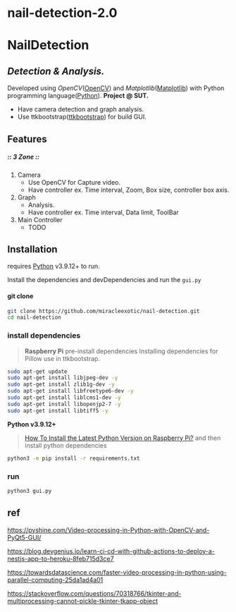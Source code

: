 # nail-detection-2.0

# NailDetection
## _Detection & Analysis._

Developed using _OpenCV_([OpenCV](https://opencv.org/)) and _Matplotlib_([Matplotlib](https://matplotlib.org/)) with Python programming language([Python](https://www.python.org/)). 
**Project @ SUT.**

- Have camera detection and graph analysis.
- Use ttkbootstrap([ttkbootstrap](bootstrap.readthedocs.io/)) for build GUI.

## Features

##### _:: 3 Zone ::_
1. Camera
    - Use OpenCV for Capture video.
    - Have controller ex. Time interval, Zoom, Box size, controller box axis.
2. Graph
    - Analysis.
    - Have controller ex. Time interval, Data limit, ToolBar
3. Main Controller
    - TODO

## Installation

requires [Python](https://www.python.org/) v3.9.12+ to run.

Install the dependencies and devDependencies and run the `gui.py`

#### git clone
```sh
git clone https://github.com/miracleexotic/nail-detection.git
cd nail-detection
```

### install dependencies
>**Raspberry Pi** pre-install dependencies
> Installing dependencies for Pillow use in ttkbootstrap.
```sh
sudo apt-get update
sudo apt-get install libjpeg-dev -y
sudo apt-get install zlib1g-dev -y
sudo apt-get install libfreetype6-dev -y
sudo apt-get install liblcms1-dev -y
sudo apt-get install libopenjp2-7 -y
sudo apt-get install libtiff5 -y
```
**Python v3.9.12+**
> [How To Install the Latest Python Version on Raspberry Pi?](https://raspberrytips.com/install-latest-python-raspberry-pi/)
> and then install python dependencies
```sh
python3 -m pip install -r requirements.txt
```

### run
```sh
python3 gui.py
```

## ref
https://pyshine.com/Video-processing-in-Python-with-OpenCV-and-PyQt5-GUI/

https://blog.devgenius.io/learn-ci-cd-with-github-actions-to-deploy-a-nestjs-app-to-heroku-8feb715d3ce7

https://towardsdatascience.com/faster-video-processing-in-python-using-parallel-computing-25da1ad4a01

https://stackoverflow.com/questions/70318766/tkinter-and-multiprocessing-cannot-pickle-tkinter-tkapp-object